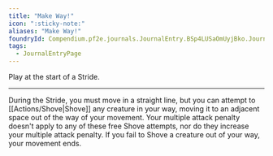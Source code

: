```yaml
---
title: "Make Way!"
icon: ":sticky-note:"
aliases: "Make Way!"
foundryId: Compendium.pf2e.journals.JournalEntry.BSp4LUSaOmUyjBko.JournalEntryPage.jIs5mtRaqG0aGQ8u
tags:
  - JournalEntryPage
---
```

Play at the start of a Stride.

* * *

During the Stride, you must move in a straight line, but you can attempt to [[Actions/Shove|Shove]] any creature in your way, moving it to an adjacent space out of the way of your movement. Your multiple attack penalty doesn't apply to any of these free Shove attempts, nor do they increase your multiple attack penalty. If you fail to Shove a creature out of your way, your movement ends.
